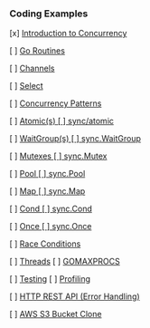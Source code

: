 ### Coding Examples

[x] [Introduction to Concurrency](https://github.com/golang-basics/concurrency/tree/master/intro)

[ ] [Go Routines](https://github.com/golang-basics/concurrency/tree/master/go-routines)

[ ] [Channels](https://github.com/golang-basics/concurrency/tree/master/channels)

[ ] [Select](https://github.com/golang-basics/concurrency/tree/master/select)

[ ] [Concurrency Patterns](https://github.com/golang-basics/concurrency/tree/master/patterns)

[ ] [Atomic(s) [ ] sync/atomic](https://github.com/golang-basics/concurrency/tree/master/atomics)

[ ] [WaitGroup(s) [ ] sync.WaitGroup](https://github.com/golang-basics/concurrency/tree/master/waitgroups)

[ ] [Mutexes [ ] sync.Mutex](https://github.com/golang-basics/concurrency/tree/master/mutexes)

[ ] [Pool [ ] sync.Pool](https://github.com/golang-basics/concurrency/tree/master/pool)

[ ] [Map [ ] sync.Map](https://github.com/golang-basics/concurrency/tree/master/mutexes/syncmap)

[ ] [Cond [ ] sync.Cond](https://github.com/golang-basics/concurrency/tree/master/mutexes/cond)

[ ] [Once [ ] sync.Once](https://github.com/golang-basics/concurrency/tree/master/mutexes/once)

[ ] [Race Conditions](https://github.com/golang-basics/concurrency/tree/master/go-routines/race-condition)

[ ] [Threads](https://github.com/golang-basics/concurrency/tree/master/threads)
[ ] [GOMAXPROCS](https://github.com/golang-basics/concurrency/tree/master/gomaxprocs)

[ ] [Testing](https://github.com/golang-basics/concurrency/tree/master/testing)
[ ] [Profiling](https://github.com/golang-basics/concurrency/tree/master/profiling)

[ ] [HTTP REST API (Error Handling)](https://github.com/golang-basics/concurrency/blob/master/patterns/error-handling/http/main.go)

[ ] [AWS S3 Bucket Clone](https://github.com/golang-basics/concurrency/tree/master/s3)